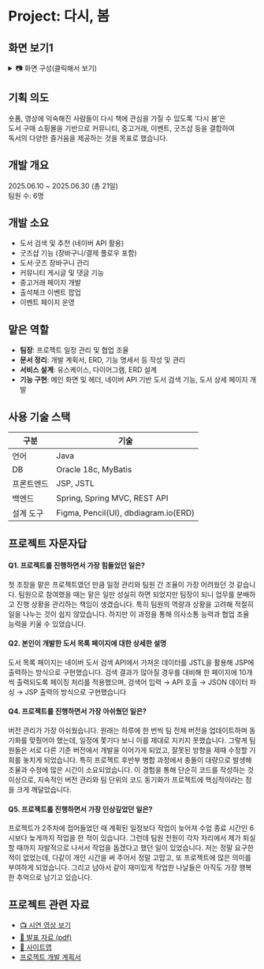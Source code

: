 # Project: 다시, 봄
## 화면 보기1
<details>
<summary>📷 화면 구성(클릭해서 보기) </summary>


|구분| 화면 | 미리보기 |
|----------|----------|----------|
|공통| 메인화면 | <img width="683" height="356" alt="image" src="https://github.com/user-attachments/assets/a790981f-18a9-4bde-8c4f-5d3119fd92e4" /> |
|공통| 굿즈 페이지 | <img width="502" height="307" alt="image" src="https://github.com/user-attachments/assets/d26cfbdc-9ebd-458e-8c38-23ac772a4ab6" /> |
|공통| 굿즈 상세 페이지 & 더보기| <img width="965" height="582" alt="image" src="https://github.com/user-attachments/assets/ad5149a7-d93f-42d3-b0f9-91603c72c3ec" /> <img width="460" height="301" alt="image" src="https://github.com/user-attachments/assets/f772022c-9836-45dc-8437-000d10d389a6" /> |
|공통| 이벤트 페이지| <img width="840" height="370" alt="image" src="https://github.com/user-attachments/assets/4a730271-2ead-4cd0-8f02-151e0248a978" /> |
|공통| 도서 상세 페이지 | <img width="846" height="447" alt="image" src="https://github.com/user-attachments/assets/e04d2302-553b-4f75-a09a-f380fa664ecf" /> |
|유저| 리뷰 작성 | <img width="600" alt="image" src="https://github.com/user-attachments/assets/9b6761ca-4055-459e-9714-b65b12ce66c3" /> |
|유저| 댓글 | <img width="600" alt="image" src="https://github.com/user-attachments/assets/49842821-4481-43cb-a518-abe28f9eed28" /> |
|유저| 출석이벤트 | <img width="600" alt="image" src="https://github.com/user-attachments/assets/63f58b3e-f7a1-4cdd-a3fb-4985aa6ddec3" /> <img width="600" alt="image" src="https://github.com/user-attachments/assets/cc53c9d1-fbb7-482c-88bf-9f9f0baf0a79" /> | 
|유저| 장바구니 | <img width="600" alt="image" src="https://github.com/user-attachments/assets/685a4a07-216d-4da5-b65e-2546fc35541e" /> | 
|유저| 결제하기 | <img width="600" alt="image" src="https://github.com/user-attachments/assets/1d07e2b4-d860-47c3-b1c5-c9317d2eb393" /> | 
|유저| 중고도서 | <img width="656" height="308" alt="image" src="https://github.com/user-attachments/assets/4e652168-c6f1-4911-b03d-5b393c5809c8" /> | 
|공통| 게시판 | <img width="593" height="325" alt="image" src="https://github.com/user-attachments/assets/edc6b5df-b396-4091-9a68-dae28e5fc791" /> | 
|유저| 마이페이지 | <img width="642" height="353" alt="image" src="https://github.com/user-attachments/assets/f26a0075-7867-4b73-b258-ff6d15f29ada" /> | 
|유저| 구매내역 & 환불 | <img width="645" height="355" alt="image" src="https://github.com/user-attachments/assets/9cc9d062-509e-41d8-a0e4-ab246933de30" /> | 
|관리자| 유저관리 & 쿠폰지급 | <img width="679" height="320" alt="image" src="https://github.com/user-attachments/assets/472da0e1-f137-4b49-9b28-6193d3cd6e78" /> |
|관리자| 구매내역 & 환불처리| <img width="482" height="292" alt="image" src="https://github.com/user-attachments/assets/80164d28-c29c-48f0-824e-65e16ef88b93" /> <img width="557" height="251" alt="image" src="https://github.com/user-attachments/assets/d6cc2d05-8ad6-44a9-9916-c0a821615ba0" /> |

</details>

## 기획 의도
숏폼, 영상에 익숙해진 사람들이 다시 책에 관심을 가질 수 있도록 ‘다시 봄’은   
도서 구매 쇼핑몰을 기반으로 커뮤니티, 중고거래, 이벤트, 굿즈샵 등을 결합하여  
독서의 다양한 즐거움을 제공하는 것을 목표로 했습니다.  

## 개발 개요
﻿2025.06.10 ~ 2025.06.30 (총 21일)  
팀원 수: 6명

## 개발 소요
- 도서 검색 및 추천 (네이버 API 활용)  
- 굿즈샵 기능 (장바구니/결제 플로우 포함)  
- 도서·굿즈 장바구니 관리  
- 커뮤니티 게시글 및 댓글 기능  
- 중고거래 페이지 개발  
- 출석체크 이벤트 팝업  
- 이벤트 페이지 운영 

## 맡은 역할
- **팀장**: 프로젝트 일정 관리 및 협업 조율  
- **문서 정리**: 개발 계획서, ERD, 기능 명세서 등 작성 및 관리  
- **서비스 설계**: 유스케이스, 다이어그램, ERD 설계  
- **기능 구현**: 메인 화면 및 헤더,  네이버 API 기반 도서 검색 기능, 도서 상세 페이지 개발

## 사용 기술 스택
| 구분        | 기술 |
|-------------|------|
| 언어        | Java |
| DB          | Oracle 18c, MyBatis |
| 프론트엔드  | JSP, JSTL |
| 백엔드      | Spring, Spring MVC, REST API |
| 설계 도구   | Figma, Pencil(UI), dbdiagram.io(ERD) |

## 프로젝트 자문자답
#### Q1. 프로젝트를 진행하면서 가장 힘들었던 일은?
첫 조장을 맡은 프로젝트였던 만큼 일정 관리와 팀원 간 조율이 가장 어려웠던 것 같습니다.
팀원으로 참여했을 때는 맡은 일만 성실히 하면 되었지만 팀장이 되니 업무를 분배하고 진행 상황을 관리하는 책임이 생겼습니다. 
특히 팀원의 역량과 상황을 고려해 적절히 일을 나누는 것이 쉽지 않았습니다. 하지만 이 과정을 통해 의사소통 능력과 협업 조율 능력을 키울 수 있었습니다.

#### Q2. 본인이 개발한 도서 목록 페이지에 대한 상세한 설명
도서 목록 페이지는 네이버 도서 검색 API에서 가져온 데이터를 JSTL을 활용해 JSP에 출력하는 방식으로 구현했습니다.
검색 결과가 많아질 경우를 대비해 한 페이지에 10개씩 출력되도록 페이징 처리를 적용했으며, 
검색어 입력 → API 호출 → JSON 데이터 파싱 → JSP 출력의 방식으로 구현했습니다

#### Q4. 프로젝트를 진행하면서 가장 아쉬웠던 일은?
버전 관리가 가장 아쉬웠습니다. 원래는 하루에 한 번씩 팀 전체 버전을 업데이트하며 동기화를 맞췄어야 했는데, 
일정에 쫓기다 보니 이를 제대로 지키지 못했습니다. 그렇게 팀원들은 서로 다른 기준 버전에서 개발을 이어가게 되었고, 
잘못된 방향을 제때 수정할 기회를 놓치게 되었습니다.
특히 프로젝트 후반부 병합 과정에서 충돌이 대량으로 발생해 조율과 수정에 많은 시간이 소요되었습니다. 
이 경험을 통해 단순히 코드를 작성하는 것 이상으로, 지속적인 버전 관리와 팀 단위의 코드 동기화가 프로젝트에 핵심적이라는 점을 크게 깨달았습니다.

#### Q5. 프로젝트를 진행하면서 가장 인상깊었던 일은?
프로젝트가 2주차에 접어들었던 때 계획된 일정보다 작업이 늦어져 수업 종료 시간인 6시보다 늦게까지 작업을 한 적이 있습니다.
그런데 팀원 전원이 각자 자리에서 제가 퇴실할 때까지 자발적으로 나서서 작업을 돕겠다고 했던 일이 있었습니다.
저는 정말 요구한 적이 없었는데, 다같이 개인 시간을 써 주어서 정말 고맙고, 또 프로젝트에 많은 의미를 부여하게 되었습니다.
그리고 남아서 같이 재미있게 작업한 나날들은 아직도 가장 행복한 추억으로 남기고 있습니다.


## 프로젝트 관련 자료
- [📺 시연 영상 보기](https://drive.google.com/file/d/1pIk7VF6Yq5ruwVTl7RSlTIRkIgqB7VIe/view?usp=drive_link)  
- [📑 발표 자료 (pdf)](https://drive.google.com/file/d/1u8Gq1ahnFGYFPB6hc1C0TzIph7q17Uhy/view?usp=drive_link)
- [📑 사이트맵](https://drive.google.com/file/d/1oemhnf1p7zDzyH_jC-ZArEcNbIdBa-KX/view?usp=drive_link)
- [프로젝트 개발 계획서](https://docs.google.com/document/d/1-Eby-sEILRy170nCE783xbKEqkqOgwbw)  
 
